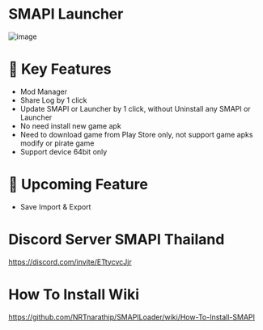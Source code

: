 # SMAPI Launcher

![image](https://github.com/user-attachments/assets/09a5f3fa-0b99-4aae-8f47-2de9009d5209)


# 🌟 Key Features
- Mod Manager
- Share Log by 1 click
- Update SMAPI or Launcher by 1 click, without Uninstall any SMAPI or Launcher
- No need install new game apk
- Need to download game from Play Store only, not support game apks modify or pirate game
- Support device 64bit only

# 🍕 Upcoming Feature
- Save Import & Export

# Discord Server SMAPI Thailand
https://discord.com/invite/ETtycvcJjr

# How To Install Wiki
https://github.com/NRTnarathip/SMAPILoader/wiki/How-To-Install-SMAPI


